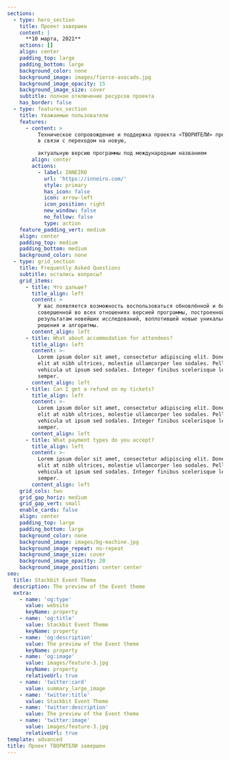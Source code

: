 ```yaml
---
sections:
  - type: hero_section
    title: Проект завершен
    content: |
      **10 марта, 2021**
    actions: []
    align: center
    padding_top: large
    padding_bottom: large
    background_color: none
    background_image: images/fierce-avocado.jpg
    background_image_opacity: 15
    background_image_size: cover
    subtitle: полное отключение ресурсов проекта
    has_border: false
  - type: features_section
    title: Уважаемые пользователи
    features:
      - content: >
          Техническое сопровождение и поддержка проекта «ТВОРИТЕЛИ» прекращается
          в связи с переходом на новую,

          актуальную версию программы под международным названием
        align: center
        actions:
          - label: INNEIRO
            url: 'https://inneiro.com/'
            style: primary
            has_icon: false
            icon: arrow-left
            icon_position: right
            new_window: false
            no_follow: false
            type: action
    feature_padding_vert: medium
    align: center
    padding_top: medium
    padding_bottom: medium
    background_color: none
  - type: grid_section
    title: Frequently Asked Questions
    subtitle: остались вопросы?
    grid_items:
      - title: Что дальше?
        title_align: left
        content: >
          У вас появляется возможность воспользоваться обновлённой и более
          совершенной во всех отношениях версией программы, построенной по
          результатам новейших исследований, воплотившей новые уникальные
          решения и алгоритмы.
        content_align: left
      - title: What about accommodation for attendees?
        title_align: left
        content: >-
          Lorem ipsum dolor sit amet, consectetur adipiscing elit. Donec aliquet
          elit at nibh ultrices, molestie ullamcorper leo sodales. Pellentesque
          vehicula ut ipsum sed sodales. Integer finibus scelerisque leo et
          semper.
        content_align: left
      - title: Can I get a refund on my tickets?
        title_align: left
        content: >-
          Lorem ipsum dolor sit amet, consectetur adipiscing elit. Donec aliquet
          elit at nibh ultrices, molestie ullamcorper leo sodales. Pellentesque
          vehicula ut ipsum sed sodales. Integer finibus scelerisque leo et
          semper.
        content_align: left
      - title: What payment types do you accept?
        title_align: left
        content: >-
          Lorem ipsum dolor sit amet, consectetur adipiscing elit. Donec aliquet
          elit at nibh ultrices, molestie ullamcorper leo sodales. Pellentesque
          vehicula ut ipsum sed sodales. Integer finibus scelerisque leo et
          semper.
        content_align: left
    grid_cols: two
    grid_gap_horiz: medium
    grid_gap_vert: small
    enable_cards: false
    align: center
    padding_top: large
    padding_bottom: large
    background_color: none
    background_image: images/bg-machine.jpg
    background_image_repeat: no-repeat
    background_image_size: cover
    background_image_opacity: 20
    background_image_position: center center
seo:
  title: Stackbit Event Theme
  description: The preview of the Event theme
  extra:
    - name: 'og:type'
      value: website
      keyName: property
    - name: 'og:title'
      value: Stackbit Event Theme
      keyName: property
    - name: 'og:description'
      value: The preview of the Event theme
      keyName: property
    - name: 'og:image'
      value: images/feature-3.jpg
      keyName: property
      relativeUrl: true
    - name: 'twitter:card'
      value: summary_large_image
    - name: 'twitter:title'
      value: Stackbit Event Theme
    - name: 'twitter:description'
      value: The preview of the Event theme
    - name: 'twitter:image'
      value: images/feature-3.jpg
      relativeUrl: true
template: advanced
title: Проект ТВОРИТЕЛИ завершен
---
```

